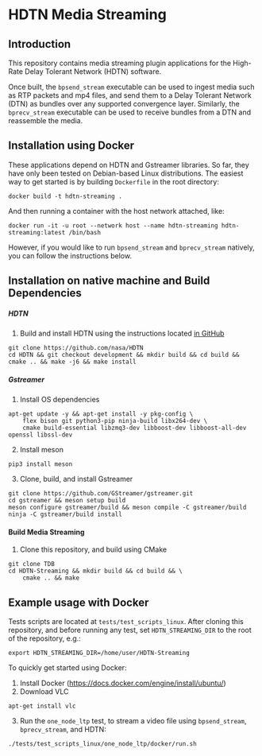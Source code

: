 # HDTN Media Streaming

## Introduction

This repository contains media streaming plugin applications for the High-Rate Delay Tolerant Network (HDTN) software. 

Once built, the `bpsend_stream` executable can be used to ingest media such as RTP packets and mp4 files, and send them to a Delay Tolerant Network (DTN) as bundles over any supported convergence layer. Similarly, the `bprecv_stream` executable can be used to receive bundles from a DTN and reassemble the media.

## Installation using Docker

These applications depend on HDTN and Gstreamer libraries. So far, they have only been tested on Debian-based Linux distributions. The easiest way to get started is by building `Dockerfile` in the root directory:

```
docker build -t hdtn-streaming .
```

And then running a container with the host network attached, like:
```
docker run -it -u root --network host --name hdtn-streaming hdtn-streaming:latest /bin/bash
```

However, if you would like to run `bpsend_stream` and `bprecv_stream` natively, you can follow the instructions below.

## Installation on native machine and Build Dependencies

##### HDTN

1. Build and install HDTN using the instructions located [in GitHub](https://gitlab.grc.nasa.gov/hdtn-v4/hdtn)

```
git clone https://github.com/nasa/HDTN
cd HDTN && git checkout development && mkdir build && cd build && cmake .. && make -j6 && make install
```

##### Gstreamer

1. Install OS dependencies
```
apt-get update -y && apt-get install -y pkg-config \
    flex bison git python3-pip ninja-build libx264-dev \
    cmake build-essential libzmq3-dev libboost-dev libboost-all-dev openssl libssl-dev
```
2. Install meson
```
pip3 install meson
```
3. Clone, build, and install Gstreamer
```
git clone https://github.com/GStreamer/gstreamer.git
cd gstreamer && meson setup build
meson configure gstreamer/build && meson compile -C gstreamer/build
ninja -C gstreamer/build install
```

#### Build Media Streaming

1. Clone this repository, and build using CMake

```
git clone TDB
cd HDTN-Streaming && mkdir build && cd build && \
    cmake .. && make
```

## Example usage with Docker

Tests scripts are located at `tests/test_scripts_linux`. After cloning this repository, and before running any test, set `HDTN_STREAMING_DIR` to
the root of the repository, e.g.:
```
export HDTN_STREAMING_DIR=/home/user/HDTN-Streaming
```

To quickly get started using Docker:
1. Install Docker (https://docs.docker.com/engine/install/ubuntu/)
2. Download VLC
```
apt-get install vlc
```
3. Run the `one_node_ltp` test, to stream a video file using `bpsend_stream`, `bprecv_stream`, and HDTN:
```
./tests/test_scripts_linux/one_node_ltp/docker/run.sh
```
